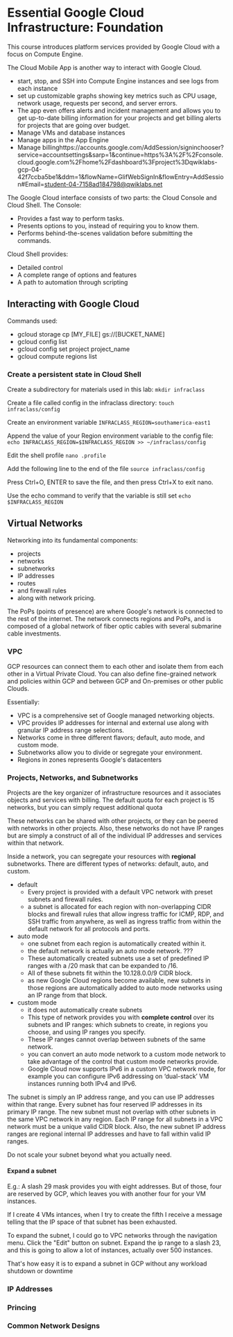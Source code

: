 # Essential Google Cloud Infrastructure: Foundation
This course introduces platform services provided by Google Cloud with a focus on Compute Engine.

The Cloud Mobile App is another way to interact with Google Cloud.
- start, stop, and SSH into Compute Engine instances and see logs from each instance
- set up customizable graphs showing key metrics such as CPU usage, network usage, requests per second, and server errors.
- The app even offers alerts and incident management and allows you to get up-to-date billing information for your projects and get billing alerts for projects that are going over budget.
- Manage VMs and database instances
- Manage apps in the App Engine
- Manage billinghttps://accounts.google.com/AddSession/signinchooser?service=accountsettings&sarp=1&continue=https%3A%2F%2Fconsole.cloud.google.com%2Fhome%2Fdashboard%3Fproject%3Dqwiklabs-gcp-04-42f7ccba5be1&ddm=1&flowName=GlifWebSignIn&flowEntry=AddSession#Email=student-04-7158ad184798@qwiklabs.net


The Google Cloud interface consists of two parts: the Cloud Console and Cloud Shell.
The Console:
- Provides a fast way to perform tasks.
- Presents options to you, instead of requiring you to know them.
- Performs behind-the-scenes validation before submitting the commands.

Cloud Shell provides:
- Detailed control
- A complete range of options and features
- A path to automation through scripting

## Interacting with Google Cloud
Commands used:
- gcloud storage cp [MY_FILE] gs://[BUCKET_NAME]
- gcloud config list
- gcloud config set project project_name
- gcloud compute regions list

### Create a persistent state in Cloud Shell
Create a subdirectory for materials used in this lab:
```mkdir infraclass```

Create a file called config in the infraclass directory:
```touch infraclass/config```

Create an environment variable
```INFRACLASS_REGION=southamerica-east1```

Append the value of your Region environment variable to the config file:
```echo INFRACLASS_REGION=$INFRACLASS_REGION >> ~/infraclass/config```

Edit the shell profile
```nano .profile```

Add the following line to the end of the file
```source infraclass/config```

Press Ctrl+O, ENTER to save the file, and then press Ctrl+X to exit nano.

Use the echo command to verify that the variable is still set
```echo $INFRACLASS_REGION```

## Virtual Networks
Networking into its fundamental components:
- projects
- networks
- subnetworks
- IP addresses
- routes
- and firewall rules
- along with network pricing.


The PoPs (points of presence) are where Google's network is connected to the rest of the internet. The network connects regions and PoPs, and is composed of a global network of fiber optic cables with several submarine cable investments.

### VPC
GCP resources can connect them to each other and isolate them from each other in a Virtual Private Cloud. You can also define fine-grained network and policies within GCP and between GCP and On-premises or other public Clouds.

Essentially:
- VPC is a comprehensive set of Google managed networking objects. 
- VPC provides IP addresses for internal and external use along with granular IP address range selections.
- Networks come in three different flavors; default, auto mode, and custom mode. 
- Subnetworks allow you to divide or segregate your environment.
- Regions in zones represents Google's datacenters

### Projects, Networks, and Subnetworks
Projects are the key organizer of infrastructure resources and it associates objects and services with billing. The default quota for each project is 15 networks, but you can simply request additional quota


These networks can be shared with other projects, or they can be peered with networks in other projects. Also, these networks do not have IP ranges but are simply a construct of all of the individual IP addresses and services within that network.

Inside a network, you can segregate your resources with **regional** subnetworks. There are different types of networks: default, auto, and custom.
- default
    - Every project is provided with a default VPC network with preset subnets and firewall rules.
    -  a subnet is allocated for each region with non-overlapping CIDR blocks and firewall rules that allow ingress traffic for ICMP, RDP, and SSH traffic from anywhere, as well as ingress traffic from within the default network for all protocols and ports.
- auto mode
    - one subnet from each region is automatically created within it.
    - the default network is actually an auto mode network. ???
    - These automatically created subnets use a set of predefined IP ranges with a /20 mask that can be expanded to /16.
    - All of these subnets fit within the 10.128.0.0/9 CIDR block.
    - as new Google Cloud regions become available, new subnets in those regions are automatically added to auto mode networks using an IP range from that block.
- custom mode
    - it does not automatically create subnets
    - This type of network provides you with **complete control** over its subnets and IP ranges: which subnets to create, in regions you choose, and using IP ranges you specify.
    - These IP ranges cannot overlap between subnets of the same network.
    - you can convert an auto mode network to a custom mode network to take advantage of the control that custom mode networks provide.
    - Google Cloud now supports IPv6 in a custom VPC network mode, for example you can configure IPv6 addressing on ‘dual-stack’ VM instances running both IPv4 and IPv6.


The subnet is simply an IP address range, and you can use IP addresses within that range. Every subnet has four reserved IP addresses in its primary IP range. The new subnet must not overlap with other subnets in the same VPC network in any region. Each IP range for all subnets in a VPC network must be a unique valid CIDR block. Also, the new subnet IP address ranges are regional internal IP addresses and have to fall within valid IP ranges.


Do not scale your subnet beyond what you actually need.

#### Expand a subnet
E.g.: A slash 29 mask provides you with eight addresses. But of those, four are reserved by GCP, which leaves you with another four for your VM instances.

If I create 4 VMs intances, when I try to create the fifth I receive a message telling that the IP space of that subnet has been exhausted.

To expand the subnet, I could go to VPC networks through the navigation menu. Click the "Edit" button on subnet. Expand the ip range to a slash 23, and this is going to allow a lot of instances, actually over 500 instances.

That's how easy it is to expand a subnet in GCP without any workload shutdown or downtime

### IP Addresses
### Princing
### Common Network Designs